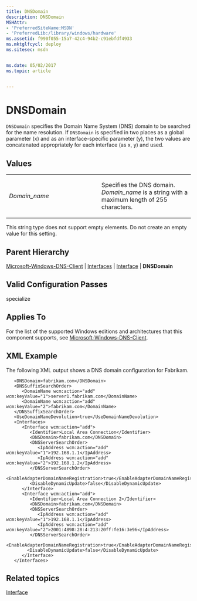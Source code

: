 ```yaml
---
title: DNSDomain
description: DNSDomain
MSHAttr:
- 'PreferredSiteName:MSDN'
- 'PreferredLib:/library/windows/hardware'
ms.assetid: f990f055-15a7-42c4-94b2-c91ebfdf4933
ms.mktglfcycl: deploy
ms.sitesec: msdn


ms.date: 05/02/2017
ms.topic: article


---
```


# DNSDomain


`DNSDomain` specifies the Domain Name System (DNS) domain to be searched for the name resolution. If `DNSDomain` is specified in two places as a global parameter (x) and as an interface-specific parameter (y), the two values are concatenated appropriately for each interface (as x, y) and used.

## Values


<table>
<colgroup>
<col width="50%" />
<col width="50%" />
</colgroup>
<tbody>
<tr class="odd">
<td><p><em>Domain_name</em></p></td>
<td><p>Specifies the DNS domain. <em>Domain_name</em> is a string with a maximum length of 255 characters.</p></td>
</tr>
</tbody>
</table>

 

This string type does not support empty elements. Do not create an empty value for this setting.

## Parent Hierarchy


[Microsoft-Windows-DNS-Client](microsoft-windows-dns-client.md) | [Interfaces](microsoft-windows-dns-client-interfaces.md) | [Interface](microsoft-windows-dns-client-interfaces-interface.md) | **DNSDomain**

## Valid Configuration Passes


specialize

## Applies To


For the list of the supported Windows editions and architectures that this component supports, see [Microsoft-Windows-DNS-Client](microsoft-windows-dns-client.md).

## XML Example


The following XML output shows a DNS domain configuration for Fabrikam.

```
   <DNSDomain>fabrikam.com</DNSDomain>
   <DNSSuffixSearchOrder>
      <DomainName wcm:action="add" wcm:keyValue="1">server1.fabrikam.com</DomainName>
      <DomainName wcm:action="add" wcm:keyValue="2">fabrikam.com</DomainName>
   </DNSSuffixSearchOrder>
   <UseDomainNameDevolution>true</UseDomainNameDevolution>
   <Interfaces>
      <Interface wcm:action="add">
         <Identifier>Local Area Connection</Identifier>
         <DNSDomain>fabrikam.com</DNSDomain>
         <DNSServerSearchOrder>
            <IpAddress wcm:action="add" wcm:keyValue="1">192.168.1.1</IpAddress>
            <IpAddress wcm:action="add" wcm:keyValue="2">192.168.1.2</IpAddress>
         </DNSServerSearchOrder>
         <EnableAdapterDomainNameRegistration>true</EnableAdapterDomainNameRegistration>
         <DisableDynamicUpdate>false</DisableDynamicUpdate>
      </Interface>
      <Interface wcm:action="add">
         <Identifier>Local Area Connection 2</Identifier>
         <DNSDomain>fabrikam.com</DNSDomain>
         <DNSServerSearchOrder>
            <IpAddress wcm:action="add" wcm:keyValue="1">192.168.1.1</IpAddress>
            <IpAddress wcm:action="add" wcm:keyValue="2">2001:4898:28:4:213:20ff:fe16:3e96</IpAddress>
         </DNSServerSearchOrder>
         <EnableAdapterDomainNameRegistration>true</EnableAdapterDomainNameRegistration>
        <DisableDynamicUpdate>false</DisableDynamicUpdate>
      </Interface>
   </Interfaces>
```

## Related topics


[Interface](microsoft-windows-dns-client-interfaces-interface.md)

 

 







